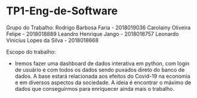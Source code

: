 # TP1-Eng-de-Software

Grupo do Trabalho:
Rodrigo Barbosa Faria - 2018019036
Carolainy Oliveira Felipe - 2018018889
Leandro Henrique Jango - 2018018757
Leonardo Vinicius Lopes da Silva - 2018018668

Escopo do trabalho:
- Iremos fazer uma dashboard de dados interativa em python, com login de usuário e com todos os dados sendo puxados direto do banco de dados. A base estará relacionada aos efeitos do Covid-19 na economia e em diversos aspectos da sociedade. A ideia é encontrar o máximo de dados que conseguirmos para enriquecer ainda mais o trabalho.
